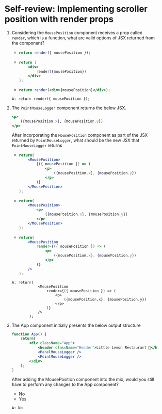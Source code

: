 # Self-review: Implementing scroller position with render props

1. Considering the `MousePosition` component receives a prop called `render`, which is a function, what are valid options of JSX returned from the component?
    -   ```jsx
        return render({ mousePosition });
        ```
    -   ```jsx
        return (
            <div>
                render({mousePosition})
            </div>
        ); 
        ```
    -   ```jsx
        return render(<div>{mousePosition}</div>); 
        ```
    ```
    A: return render({ mousePosition });
    ```

2. The `PointMouseLogger` component returns the below JSX. 
    ```jsx
    <p>
        ({mousePosition.x}, {mousePosition.y})
    </p>
    ```
    After incorporating the `MousePosition` component as part of the JSX returned by `PointMouseLogger`, what should be the new JSX that `PointMouseLogger` returns
    -   ```jsx
        return(
            <MousePosition>
                {({ mousePosition }) => (
                    <p>
                        ({mousePosition.x}, {mousePosition.y})
                    </p>
                )}
            </MousePosition>
        );
        ```
    -   ```jsx
        return(
            <MousePosition>
                <p>
                    ({mousePosition.x}, {mousePosition.y})
                </p>
            </MousePosition>
        );
        ```
    -   ```jsx
        return(
            <MousePosition
                render={({ mousePosition }) => (
                    <p>
                        ({mousePosition.x}, {mousePosition.y})
                    </p>
                )}
            />
        );
        ```
    ```
    A: return(
                <MousePosition
                    render={({ mousePosition }) => (
                        <p>
                            ({mousePosition.x}, {mousePosition.y})
                        </p>
                    )}
                />
            );
    ```

3. The App component initially presents the below output structure
    ```jsx
    function App() {
        return(
            <div className="App">
                <header className="Header">Little Lemon Restaurant 🍕</header>
                <PanelMouseLogger />
                <PointMouseLogger />
            </div>
        );
    }
    ```
    After adding the MousePosition component into the mix, would you still have to perform any changes to the App component?
    - No
    - Yes
    ```
    A: No
    ```
